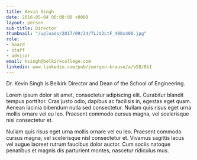 ```yaml
---
title: Kevin Singh
date: 2016-05-04 00:00:00 +0000
layout: person
sub-title: Director
thumbnail: "/uploads/2017/09/24/TLJd2LtF_400x400.jpg"
role:
- board
- staff
- advisor
email: ksingh@belkirkcollege.com
linkedin: www.linkedin.com/pub/juergen-krause/a/b58/8b1
---
```

Dr. Kevin Singh is Belkirk Director and Dean of the School of Engineering.

Lorem ipsum dolor sit amet, consectetur adipiscing elit. Curabitur blandit tempus porttitor. Cras justo odio, dapibus ac facilisis in, egestas eget quam. Aenean lacinia bibendum nulla sed consectetur. Nullam quis risus eget urna mollis ornare vel eu leo. Praesent commodo cursus magna, vel scelerisque nisl consectetur et.

Nullam quis risus eget urna mollis ornare vel eu leo. Praesent commodo cursus magna, vel scelerisque nisl consectetur et. Vivamus sagittis lacus vel augue laoreet rutrum faucibus dolor auctor. Cum sociis natoque penatibus et magnis dis parturient montes, nascetur ridiculus mus.
